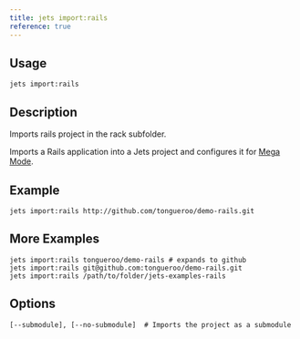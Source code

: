 ```yaml
---
title: jets import:rails
reference: true
---
```


## Usage

    jets import:rails

## Description

Imports rails project in the rack subfolder.

Imports a Rails application into a Jets project and configures it for [Mega Mode](http://rubyonjets.com/docs/rails-support/).

## Example

    jets import:rails http://github.com/tongueroo/demo-rails.git

## More Examples

    jets import:rails tongueroo/demo-rails # expands to github
    jets import:rails git@github.com:tongueroo/demo-rails.git
    jets import:rails /path/to/folder/jets-examples-rails

## Options

```
[--submodule], [--no-submodule]  # Imports the project as a submodule
```


